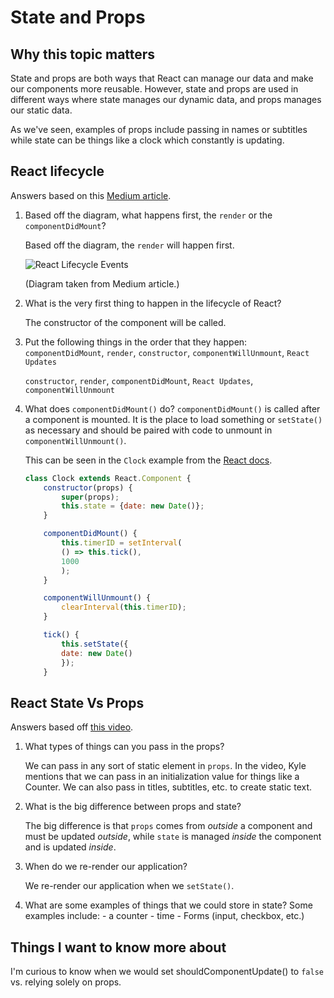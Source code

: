 # State and Props

## Why this topic matters

State and props are both ways that React can manage our data and make our components more reusable. However, state and props are used in different ways where state manages our dynamic data, and props manages our static data.

As we've seen, examples of props include passing in names or subtitles while state can be things like a clock which constantly is updating.

## React lifecycle

Answers based on this [Medium article](https://medium.com/@joshuablankenshipnola/react-component-lifecycle-events-cb77e670a093).

1. Based off the diagram, what happens first, the `render` or the `componentDidMount`?

    Based off the diagram, the `render` will happen first.

    ![React Lifecycle Events](https://miro.medium.com/max/1400/0*0saPKFiTUk6W3FYp)

    (Diagram taken from Medium article.)

2. What is the very first thing to happen in the lifecycle of React?
    
    The constructor of the component will be called.

3. Put the following things in the order that they happen: `componentDidMount`, `render`, `constructor`, `componentWillUnmount`, `React Updates`

    `constructor`, `render`, `componentDidMount`, `React Updates`, `componentWillUnmount`

4. What does `componentDidMount()` do?
    `componentDidMount()` is called after a component is mounted. It is the place to load something or `setState()` as necessary and should be paired with code to unmount in `componentWillUnmount()`. 

    This can be seen in the `Clock` example from the [React docs](https://reactjs.org/docs/state-and-lifecycle.html).

    ```javascript
    class Clock extends React.Component {
        constructor(props) {
            super(props);
            this.state = {date: new Date()};
        }

        componentDidMount() {
            this.timerID = setInterval(
            () => this.tick(),
            1000
            );
        }

        componentWillUnmount() {
            clearInterval(this.timerID);
        }

        tick() {
            this.setState({
            date: new Date()
            });
        }
    ```

## React State Vs Props

Answers based off [this video](https://www.youtube.com/watch?v=IYvD9oBCuJI).

1. What types of things can you pass in the props?

    We can pass in any sort of static element in `props`. In the video, Kyle mentions that we can pass in an initialization value for things like a Counter. We can also pass in titles, subtitles, etc. to create static text.

2. What is the big difference between props and state?

    The big difference is that `props` comes from *outside* a component and must be updated *outside*, while `state` is managed *inside* the component and is updated *inside*. 

3. When do we re-render our application?

    We re-render our application when we `setState()`.

4. What are some examples of things that we could store in state?
    Some examples include:
        - a counter
        - time
        - Forms (input, checkbox, etc.)

## Things I want to know more about

I'm curious to know when we would set shouldComponentUpdate() to `false` vs. relying solely on props.